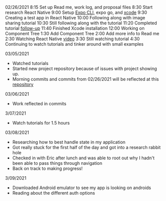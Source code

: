 02/26/2021
8:15 Set up Read me, work log, and proposal files
8:30 Start research React Native
9:00 Setup [Expo CLI](https://docs.expo.io/workflow/expo-cli/), expo go, and [xcode](https://docs.expo.io/workflow/ios-simulator/)
9:30 Creating a test app in React Native
10:00 Following along with image sharing tutorial
10:30 Still following along with the tutorial
11:20 Completed tutorial [follow-up](https://docs.expo.io/tutorial/follow-up/)
11:40 Finished Xcode installation
12:00 Working on Component Tree
1:30 Add Component Tree
2:00 Add more info to Read me
2:30 Watching React Native [video](https://www.lynda.com/React-Native-tutorials/React-Native-Essential-Training-REVISION-Q2-2020/2829011-2.html)
3:30 Still watching tutorial
4:30 Continuing to watch tutorials and tinker around with small examples

03/05/2021

- Watched tutorials
- Started new project repository because of issues with project showing up.
- Morning commits and commits from 02/26/2021 will be reflected at this [repository](https://github.com/besscampbell/besties.git)

03/06/2021

- Work reflected in commits

3/07/2021

- Watch tutorials for 1.5 hours

03/08/2021

- Researching how to best handle state in my application
- Got really stuck for the first half of the day and got into a research rabbit hole
- Checked in with Eric after lunch and was able to root out why I hadn't been able to pass things through navigation
- Back on track to making progress!

3/09/2021

- Downloaded Android emulator to see my app is looking on androids
- Reading about the different auth options
